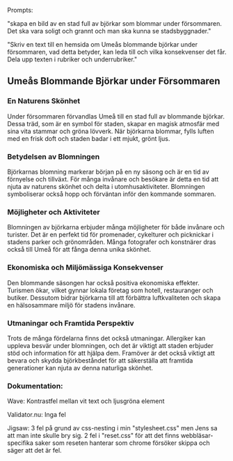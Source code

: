 Prompts:

"skapa en bild av en stad full av björkar som blommar under försommaren. Det ska vara soligt och grannt och man ska kunna se stadsbyggnader."

"Skriv en text till en hemsida om Umeås blommande björkar under försommaren, vad detta betyder, kan leda till och vilka konsekvenser det får. Dela upp texten i rubriker och underrubriker."

## Umeås Blommande Björkar under Försommaren

### En Naturens Skönhet

Under försommaren förvandlas Umeå till en stad full av blommande björkar. Dessa träd, som är en symbol för staden, skapar en magisk atmosfär med sina vita stammar och gröna lövverk. När björkarna blommar, fylls luften med en frisk doft och staden badar i ett mjukt, grönt ljus.

### Betydelsen av Blomningen

Björkarnas blomning markerar början på en ny säsong och är en tid av förnyelse och tillväxt. För många invånare och besökare är detta en tid att njuta av naturens skönhet och delta i utomhusaktiviteter. Blomningen symboliserar också hopp och förväntan inför den kommande sommaren.

### Möjligheter och Aktiviteter

Blomningen av björkarna erbjuder många möjligheter för både invånare och turister. Det är en perfekt tid för promenader, cykelturer och picknickar i stadens parker och grönområden. Många fotografer och konstnärer dras också till Umeå för att fånga denna unika skönhet.

### Ekonomiska och Miljömässiga Konsekvenser

Den blommande säsongen har också positiva ekonomiska effekter. Turismen ökar, vilket gynnar lokala företag som hotell, restauranger och butiker. Dessutom bidrar björkarna till att förbättra luftkvaliteten och skapa en hälsosammare miljö för stadens invånare.

### Utmaningar och Framtida Perspektiv

Trots de många fördelarna finns det också utmaningar. Allergiker kan uppleva besvär under blomningen, och det är viktigt att staden erbjuder stöd och information för att hjälpa dem. Framöver är det också viktigt att bevara och skydda björkbeståndet för att säkerställa att framtida generationer kan njuta av denna naturliga skönhet.


### Dokumentation:

Wave: Kontrastfel mellan vit text och ljusgröna element

Validator.nu: Inga fel

Jigsaw: 3 fel på grund av css-nesting i min "stylesheet.css" men Jens sa att man inte skulle bry sig. 2 fel i "reset.css" för att det finns webbläsar-specifika saker som reseten hanterar som chrome försöker skippa och säger att det är fel.


